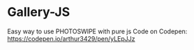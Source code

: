 # Gallery-JS
Easy way to use PHOTOSWIPE with pure js
Code on Codepen: https://codepen.io/arthur3429/pen/yLEpJJz
